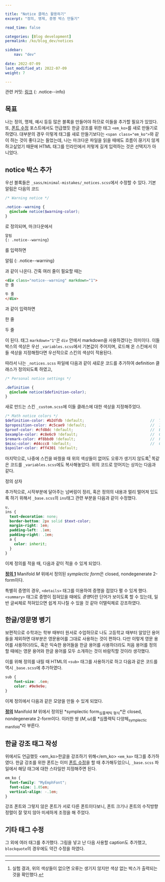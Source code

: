 ```yaml
---

title: "Notice 클래스 활용하기"
excerpt: "정의, 명제, 증명 박스 만들기"

read_time: false

categories: [Blog development]
permalink: /ko/blog_dev/notices

sidebar: 
    nav: "dev"
    
date: 2022-07-09
last_modified_at: 2022-07-09
weight: 7

---
```


관련 커밋: [링크](https://github.com/math-jh/math-jh.github.io/commit/d7c1ed0a713ac45b45df77ac76eb2f2c93e1c516)
{: .notice--info}


## 목표

나는 정의, 명제, 예시 등등 많은 블록을 만들어야 하므로 이들을 추가할 필요가 있었다. 또, [폰트 수정](/ko/blog_dev/fonts) 포스트에서도 언급했듯 한글 강조를 위한 태그 `<em_ko>`를 새로 만들기로 하였다. 대부분의 경우 이렇게 태그를 새로 만들기보다는 `<span class="em_ko">`와 같이 하는 것이 좋다고는 들었는데, 나는 마크다운 파일을 읽을 때에도 흐름이 끊기지 않게 하고싶었기 때문에 HTML 태그를 인라인에서 저렇게 길게 입력하는 것은 선택지가 아니었다.

## notice 박스 추가

우선 블록들은 `_sass/minimal-mistakes/_notices.scss`에서 수정할 수 있다. 기본 알림은 다음의 코드

```scss
/* Warning notice */

.notice--warning {
  @include notice($warning-color);
}
```

로 정의되며, 마크다운에서

```markdown
알림
{: .notice--warning}
```

를 입력하면

알림
{: .notice--warning}

과 같이 나온다. 간혹 여러 줄이 필요할 때는

```html
<div class="notice--warning" markdown="1">
한 줄

두 줄
</div>
```

과 같이 입력하면 
<div class="notice--warning" markdown="1">
한 줄

두 줄
</div>

이 된다. 태그 `markdown="1"`은 `div` 안에서 markdown을 사용하겠다는 의미이다. 이들 박스의 색상은 우선 `_variables.scss`에서 기본값이 주어지며, 로드해 온 스킨에서 이들 색상을 지정해줬다면 우선적으로 스킨의 색상이 적용된다. 

따라서 나는 `_notices.scss` 파일에 다음과 같이 새로운 코드를 추가하여 definition 클래스가 정의되도록 하였고,

```scss
/* Personal notice settings */

.definition {
  @include notice($definition-color);
}
```

새로 만드는 스킨 `_custom.scss`에 이들 클래스에 대한 색상을 지정해주었다.

```scss
/* Math notice colors */
$definition-color: #b2dfdb !default;                              //  Teal 100
$proposition-color: #c5cae9 !default;                             //  Indigo 100
$proof-color: #cfd8dc !default;                                   //  Blue Grey 100
$example-color: #c8e6c9 !default;                                 //  Green 100
$remark-color: #f8bbd0 !default;                                  //  Pink 100
$misc-color: #d4ccc8 !default;                                    //  Grey 400
$spoiler-color: #ff4301 !default;
```

마지막으로, 나중에 스킨을 바꿨을 때 위의 색상들이 없어도 오류가 생기지 않도록[^1] 똑같은 코드를 `_variables.scss`에도 복사해놓았다. 위의 코드로 얻어지는 상자는 다음과 같다.

<div class="definition" markdown="1">

정의 상자

</div>

추가적으로, 시작부분에 달아주는 넘버링이 정리, 혹은 정의의 내용과 멀리 떨어져 있도록 하기 위해서 `_base.scss`의 `ins`태그 관련 부분을 다음과 같이 수정했다.
```scss
u,
ins {
  text-decoration: none;
  border-bottom: 2px solid $text-color;
  margin-right: 1em;
  padding-left: .1em;
  padding-right: .1em;
  a {
    color: inherit;
  }
}
```

이제 정의를 적을 때, 다음과 같이 적을 수 있게 되었다.

<div class="definition" markdown="1">

<ins>**정의 1**</ins> Manifold $M$ 위에서 정의된 *symplectic form*은 closed, nondegenerate 2-form이다.

</div>

특별히 증명의 경우, `<details>` 태그를 이용하여 증명을 접었다 펼 수 있게 했다. `<summary>` 태그로 증명이 접혀있을 때에도 *증명*이란 단어가 보이도록 할 수 있는데, 일반 글씨체로 적혀있으면 쉽게 지나칠 수 있을 것 같아 이탤릭체로 강조하였다. 

## 한글/영문명 병기

보편적으로 수학과는 학부 때부터 원서로 수업하므로 나도 고등학교 때부터 알았던 용어들을 제외하면 대부분은 영문용어를 그대로 사용하는 것이 편하다. 다만 이렇게 영문 용어를 사용하더라도, 혹은 익숙한 용어들을 한글 용어를 사용하더라도 처음 용어를 정의할 때에는 영문 용어와 한글 용어를 모두 소개하는 것이 바람직할 것이라 생각했다. 

이를 위해 정의를 내릴 때 HTML의 `<sub>` 태그를 사용하기로 하고 다음과 같은 코드를 역시 `_base.scss`에 추가하였다.

```scss
sub {
    font-size: .6em;
    color: #9e9e9e;
}
```
이제 정의에서 다음과 같은 모양을 만들 수 있게 되었다. 
<div class="definition" markdown="1">

<ins>**정의**</ins> Manifold $M$ 위에서 정의된 *symplectic form<sub>심플렉틱 형식</sub>*은 closed, nondegenerate 2-form이다. 이러한 쌍 $(M,\omega)$를 *심플렉틱 다양체<sub>symplectic manifold</sub>*라 부른다.

</div>

## 한글 강조 태그 작성

위에서도 언급했듯 <em_ko>한글을 강조하기 위해</em_ko> `<em_ko>` 태그를 추가하였다. 한글 강조를 위한 폰트는 이미 [폰트 수정](/ko/blog_dev/fonts)을 할 때 추가해두었으니, `_base.scss` 파일에서 해당 태그에 대한 스타일만 지정해주면 된다.
```scss
em_ko {
  font-family: "MyEmphFont";
  font-size: 1.05em;
  vertical-align: -.1em;
}
```
강조 폰트와 그렇지 않은 폰트가 서로 다른 폰트이다보니, 폰트 크기나 폰트의 수직방향 정렬이 잘 맞지 않아 미세하게 조정을 해 주었다.

## 기타 태그 수정

그 외에 여러 태그를 추가했다. 그림을 넣고 난 다음 사용할 caption도 추가했고, `blockquote`의 경우에도 약간 수정을 하였다. 

---

[^1]: 실험 결과, 위의 색상들이 없으면 오류는 생기지 않지만 색상 없는 박스가 출력되는 것을 확인했다.